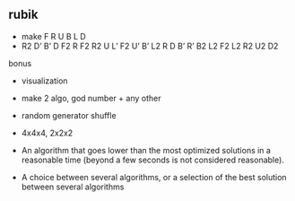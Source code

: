 ## rubik

* make F R U B L D
* R2 D’ B’ D F2 R F2 R2 U L’ F2 U’ B’ L2 R D B’ R’ B2 L2 F2 L2 R2 U2 D2


bonus
* visualization
* make 2 algo, god number + any other
* random generator shuffle
* 4x4x4, 2x2x2

* An algorithm that goes lower than the most optimized solutions in a reasonable
time (beyond a few seconds is not considered reasonable).
* A choice between several algorithms, or a selection of the best solution between
several algorithms